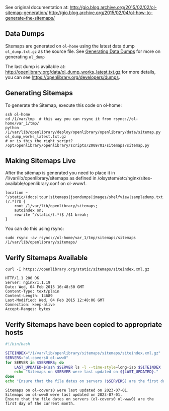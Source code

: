 See original documentation at:
http://gio.blog.archive.org/2015/02/02/ol-sitemap-generation/
http://gio.blog.archive.org/2015/02/04/ol-how-to-generate-the-sitemaps/

## Data Dumps

Sitemaps are generated on `ol-home` using the latest data dump `ol_dump.txt.gz` as the source file. See [Generating Data Dumps](Generating-Data-Dumps) for more on generating `ol_dump`

The last dump is available at: http://openlibrary.org/data/ol_dump_works_latest.txt.gz
for more details, you can see https://openlibrary.org/developers/dumps.

## Generating Sitemaps

To generate the Sitemap, execute this code on ol-home:

    ssh ol-home
    cd /1/var/tmp  # this way you can rsync it from rsync://ol-home/var_1/tmp/
    python /1/var/lib/openlibrary/deploy/openlibrary/openlibrary/data/sitemap.py ol_dump_works_latest.txt.gz
    # or is this the right script? /opt/openlibrary/openlibrary/scripts/2009/01/sitemaps/sitemap.py

## Making Sitemaps Live

After the sitemap is generated you need to place it in /1/var/lib/openlibrary/sitemaps
as defined in /olsystem/etc/nginx/sites-available/openlibrary.conf on ol-www1.

    location ~ ^/static/(docs|tour|sitemaps|jsondumps|images/shelfview|sampledump.txt.gz)(/.*)?$ {
        root /1/var/lib/openlibrary/sitemaps;
        autoindex on;
        rewrite ^/static/(.*)$ /$1 break;
    }

You can do this using rsync:

    sudo rsync -av rsync://ol-home/var_1/tmp/sitemaps/sitemaps /1/var/lib/openlibrary/sitemaps/

## Verify Sitemaps Available

    curl -I https://openlibrary.org/static/sitemaps/siteindex.xml.gz

    HTTP/1.1 200 OK
    Server: nginx/1.1.19
    Date: Wed, 04 Feb 2015 16:48:50 GMT
    Content-Type: text/plain
    Content-Length: 14689
    Last-Modified: Wed, 04 Feb 2015 12:48:06 GMT
    Connection: keep-alive
    Accept-Ranges: bytes

## Verify Sitemaps have been copied to appropriate hosts
```bash
#!/bin/bash

SITEINDEX="/1/var/lib/openlibrary/sitemaps/sitemaps/siteindex.xml.gz"
SERVERS="ol-covers0 ol-www0"
for SERVER in $SERVERS; do
    LAST_UPDATED=$(ssh $SERVER ls -l --time-style=long-iso $SITEINDEX | cut -d' ' -f6)
    echo "Sitemaps on $SERVER were last updated on ${LAST_UPDATED}."
done
echo "Ensure that the file dates on servers ($SERVERS) are the first day of the current month."
```
```
Sitemaps on ol-covers0 were last updated on 2023-07-01.
Sitemaps on ol-www0 were last updated on 2023-07-01.
Ensure that the file dates on servers (ol-covers0 ol-www0) are the first day of the current month.
```